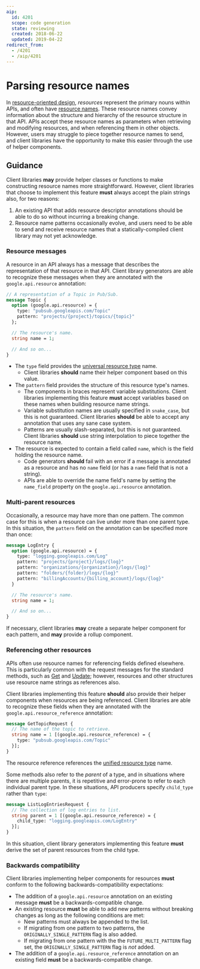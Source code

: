 ```yaml
---
aip:
  id: 4201
  scope: code generation
  state: reviewing
  created: 2018-06-22
  updated: 2019-04-22
redirect_from:
  - /4201
  - /aip/4201
---
```


# Parsing resource names

In [resource-oriented design][0], _resources_ represent the primary nouns
within APIs, and often have [resource names][1]. These resource names convey
information about the structure and hierarchy of the resource structure in that
API. APIs accept these resource names as parameters when retrieving and
modifying resources, and when referencing them in other objects. However, users
may struggle to piece together resource names to send, and client libraries
have the opportunity to make this easier through the use of helper components.

## Guidance

Client libraries **may** provide helper classes or functions to make
constructing resource names more straightforward. However, client libraries
that choose to implement this feature **must** always accept the plain strings
also, for two reasons:

1. An existing API that adds resource descriptor annotations should be able to
   do so without incurring a breaking change.
2. Resource name patterns occasionally evolve, and users need to be able to
   send and receive resource names that a statically-compiled client library
   may not yet acknowledge.

### Resource messages

A resource in an API always has a message that describes the representation of
that resource in that API. Client library generators are able to recognize
these messages when they are annotated with the `google.api.resource`
annotation:

```proto
// A representation of a Topic in Pub/Sub.
message Topic {
  option (google.api.resource) = {
    type: "pubsub.googleapis.com/Topic"
    pattern: "projects/{project}/topics/{topic}"
  };

  // The resource's name.
  string name = 1;

  // And so on...
}
```

- The `type` field provides the [universal resource type][4] name.
  - Client libraries **should** name their helper component based on this
    value.
- The `pattern` field provides the structure of this resource type's names.
  - The components in braces represent variable substitutions. Client libraries
    implementing this feature **must** accept variables based on these names
    when building resource name strings.
  - Variable substitution names are usually specified in `snake_case`, but this
    is not guaranteed. Client libraries **should** be able to accept any
    annotation that uses any sane case system.
  - Patterns are usually slash-separated, but this is not guaranteed. Client
    libraries **should** use string interpolation to piece together the
    resource name.
- The resource is expected to contain a field called `name`, which is the field
  holding the resource name.
  - Code generators **should** fail with an error if a message is annotated as
    a resource and has no `name` field (or has a `name` field that is not a
    string).
  - APIs are able to override the name field's name by setting the `name_field`
    property on the `google.api.resource` annotation.

### Multi-parent resources

Occasionally, a resource may have more than one pattern. The common case for
this is when a resource can live under more than one parent type. In this
situation, the `pattern` field on the annotation can be specified more than
once:

```proto
message LogEntry {
  option (google.api.resource) = {
    type: "logging.googleapis.com/Log"
    pattern: "projects/{project}/logs/{log}"
    pattern: "organizations/{organization}/logs/{log}"
    pattern: "folders/{folder}/logs/{log}"
    pattern: "billingAccounts/{billing_account}/logs/{log}"
  }

  // The resource's name.
  string name = 1;

  // And so on...
}
```

If necessary, client libraries **may** create a separate helper component for
each pattern, and **may** provide a rollup component.

### Referencing other resources

APIs often use resource names for referencing fields defined elsewhere. This is
particularly common with the request messages for the standard methods, such as
[Get][2] and [Update][3]; however, resources and other structures use resource
name strings as references also.

Client libraries implementing this feature **should** also provide their helper
components when resources are being referenced. Client libraries are able to
recognize these fields when they are annotated with the
`google.api.resource_reference` annotation:

```proto
message GetTopicRequest {
  // The name of the topic to retrieve.
  string name = 1 [(google.api.resource_reference) = {
    type: "pubsub.googleapis.com/Topic"
  }];
}
```

The resource reference references the [unified resource type][4] name.

Some methods also refer to the _parent_ of a type, and in situations where
there are multiple parents, it is repetitive and error-prone to refer to each
individual parent type. In these situations, API producers specify `child_type`
rather than `type`:

```proto
message ListLogEntriesRequest {
  // The collection of log entries to list.
  string parent = 1 [(google.api.resource_reference) = {
    child_type: "logging.googleapis.com/LogEntry"
  }];
}
```

In this situation, client library generators implementing this feature **must**
derive the set of parent resources from the child type.

### Backwards compatibility

Client libraries implementing helper components for resources **must** conform
to the following backwards-compatibility expectations:

- The addition of a `google.api.resource` annotation on an existing message
  **must** be a backwards-compatible change.
- An existing resource **must** be able to add new patterns without breaking
  changes as long as the following conditions are met:
  - New patterns must always be appended to the list.
  - If migrating from one pattern to two patterns, the
    `ORIGINALLY_SINGLE_PATTERN` flag is also added.
  - If migrating from one pattern with the the `FUTURE_MULTI_PATTERN` flag set,
    the `ORIGINALLY_SINGLE_PATTERN` flag is _not_ added.
- The addition of a `google.api.resource_reference` annotation on an existing
  field **must** be a backwards-compatible change.

[0]: /aip/0121.md
[1]: /aip/0122.md
[2]: /aip/0131.md
[3]: /aip/0134.md
[4]: https://goto.google.com/unified-resource-types
